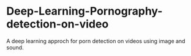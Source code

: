 # Deep-Learning-Pornography-detection-on-video
A deep learning approch for porn detection on videos using image and sound.
